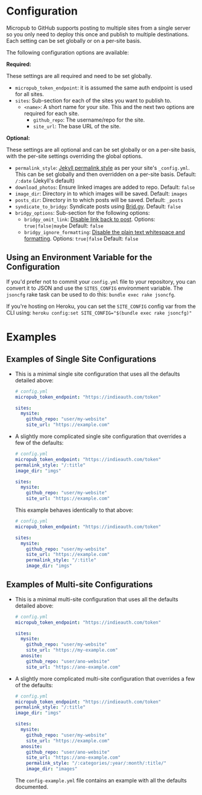 # Configuration

Micropub to GitHub supports posting to multiple sites from a single server so you only need to deploy this once and publish to multiple destinations. Each setting can be set globally or on a per-site basis.

The following configuration options are available:

**Required:**

These settings are all required and need to be set globally.

- `micropub_token_endpoint`: it is assumed the same auth endpoint is used for all sites.
- `sites`: Sub-section for each of the sites you want to publish to.
  - `<name>`: A short name for your site. This and the next two options are required for each site.
    - `github_repo`: The username/repo for the site.
    - `site_url`: The base URL of the site.

**Optional:**

These settings are all optional and can be set globally or on a per-site basis, with the per-site settings overriding the global options.

- `permalink_style`: [Jekyll permalink style](https://jekyllrb.com/docs/permalinks/#global) as per your site's `_config.yml`. This can be set globally and then overridden on a per-site basis.
  Default: `/:date` (Jekyll's default)
- `download_photos`: Ensure linked images are added to repo.
  Default: `false`
- `image_dir`: Directory in to which images will be saved.
  Default: `images`
- `posts_dir`: Directory in to which posts will be saved.
  Default: `_posts`
- `syndicate_to_bridgy`: Syndicate posts using [Brid.gy](https://brid.gy/).
  Default: `false`
- `bridgy_options`: Sub-section for the following options:
  - `bridgy_omit_link`: [Disable link back to post](https://brid.gy/about#omit-link).
    Options: `true|false|maybe`
    Default: `false`
  - `bridgy_ignore_formatting`: [Disable the plain text whitespace and formatting](https://brid.gy/about#ignore-formatting).
    Options: `true|false`
    Default: `false`

## Using an Environment Variable for the Configuration

If you'd prefer not to commit your `config.yml` file to your repository, you can convert it to JSON and use the `SITES_CONFIG` environment variable.
The `jsoncfg` rake task can be used to do this: `bundle exec rake jsoncfg`.

If you're hosting on Heroku, you can set the `SITE_CONFIG` config var from the CLI using: `heroku config:set SITE_CONFIG="$(bundle exec rake jsoncfg)"`

# Examples

## Examples of Single Site Configurations

- This is a minimal single site configuration that uses all the defaults detailed above:

  ```yaml
  # config.yml
  micropub_token_endpoint: "https://indieauth.com/token"

  sites:
    mysite:
      github_repo: "user/my-website"
      site_url: "https://example.com"
  ```

- A slightly more complicated single site configuration that overrides a few of the defaults:

  ```yaml
  # config.yml
  micropub_token_endpoint: "https://indieauth.com/token"
  permalink_style: "/:title"
  image_dir: "imgs"

  sites:
    mysite:
      github_repo: "user/my-website"
      site_url: "https://example.com"
  ```

  This example behaves identically to that above:

  ```yaml
  # config.yml
  micropub_token_endpoint: "https://indieauth.com/token"

  sites:
    mysite:
      github_repo: "user/my-website"
      site_url: "https://example.com"
      permalink_style: "/:title"
      image_dir: "imgs" 
  ```

## Examples of Multi-site Configurations

- This is a minimal multi-site configuration that uses all the defaults detailed above:

  ```yaml
  # config.yml
  micropub_token_endpoint: "https://indieauth.com/token"

  sites:
    mysite:
      github_repo: "user/my-website"
      site_url: "https://my-example.com"
    anosite:
      github_repo: "user/ano-website"
      site_url: "https://ano-example.com"
  ```

- A slightly more complicated multi-site configuration that overrides a few of the defaults:

  ```yaml
  # config.yml
  micropub_token_endpoint: "https://indieauth.com/token"
  permalink_style: "/:title"
  image_dir: "imgs"

  sites:
    mysite:
      github_repo: "user/my-website"
      site_url: "https://example.com"
    anosite:
      github_repo: "user/ano-website"
      site_url: "https://ano-example.com"
      permalink_style: "/:categories/:year/:month/:title/"
      image_dir: "images"
  ```

  The `config-example.yml` file contains an example with all the defaults documented.
